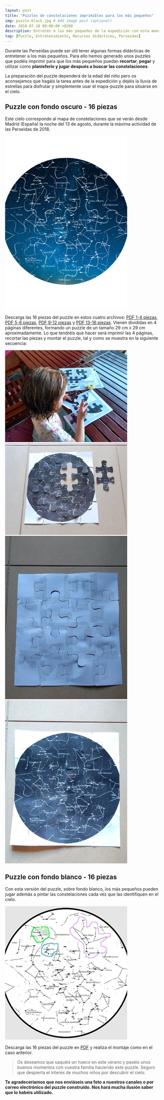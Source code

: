 ```yaml
---
layout: post
title: "Puzzles de constelaciones imprimibles para los más pequeños"
img: puzzle-black.jpg # Add image post (optional)
date: 2018-07-18 00:00:00 +0200
description: Entretén a los más pequeños de la expedición con esta manualidad. Sigue leyendo... # Add post description (optional)
tag: [Puzzle, Entretenimiento, Recursos didácticos, Perseidas]
---
```

Durante las Perseídas puede ser útil tener algunas formas didácticas de entretener a los más pequeños. Para ello hemos generado unos puzzles que podéis imprimir para que los más pequeños puedan **recortar**, **pegar** y utilizar como **planisferio y jugar después a buscar las constelaciones**.

La preparación del puzzle dependerá de la edad del niño pero os aconsejamos que hagáis la tarea antes de la expedición y dejéis la lluvia de estrellas para disfrutar y simplemente usar el mapa-puzzle para situarse en el cielo.

## Puzzle con fondo oscuro - 16 piezas

Este cielo corresponde al mapa de constelaciones que se verán desde Madrid (España) la noche del 13 de agosto, durante la máxima actividad de las Perseidas de 2018.

![Imagen del puzzle fondo oscuro](../assets/docs/puzzles/puzzle-fondo-oscuro.png)

Descarga las 16 piezas del puzzle en estos cuatro archivos: [PDF 1-4 piezas](../assets/docs/puzzles/puzzle-oscuro-1.pdf), [PDF 5-8 piezas](../assets/docs/puzzles/puzzle-oscuro-2.pdf), [PDF 9-12 piezas](../assets/docs/puzzles/puzzle-oscuro-3.pdf) y [PDF 13-16 piezas](../assets/docs/puzzles/puzzle-oscuro-4.pdf). Vienen divididas en 4 páginas diferentes, formando un puzzle de un tamaño 29 cm x 29 cm aproximadamente. Lo que tendréis que hacer será imprimir las 4 páginas, recortar las piezas y montar el puzzle, tal y como se muestra en la siguiente secuencia:

![Montaje puzzle paso 0](../assets/docs/puzzles/puzzle-montaje-0-thumbnail.jpg)![Montaje puzzle paso 1](../assets/docs/puzzles/puzzle-montaje-1-thumbnail.jpg)![Montaje puzzle paso 2](../assets/docs/puzzles/puzzle-montaje-2-thumbnail.jpg)![Montaje puzzle paso 3](../assets/docs/puzzles/puzzle-montaje-3-thumbnail.jpg)

## Puzzle con fondo blanco - 16 piezas

Con esta versión del puzzle, sobre fondo blanco, los más pequeños pueden jugar además a pintar las constelaciones cada vez que las identifiquen en el cielo.

![Imagen del puzzle fondo blanco coloreado](../assets/docs/puzzles/puzzle-fondo-blanco-coloreado.jpg)

Descarga las 16 piezas del puzzle en [PDF](../assets/docs/puzzles/puzzle-blanco.pdf) y realiza el montaje como en el caso anterior.

> Os deseamos que saquéis un hueco en este verano y paséis unos buenos momentos con vuestra familia haciendo este puzzle. Seguro que despierta el interés de muchos niños por descubrir el cielo.

**Te agradeceríamos que nos enviáseis una foto a nuestros canales o por correo electrónico del puzzle construido. Nos hará mucha ilusión saber que lo habéis utilizado.**
